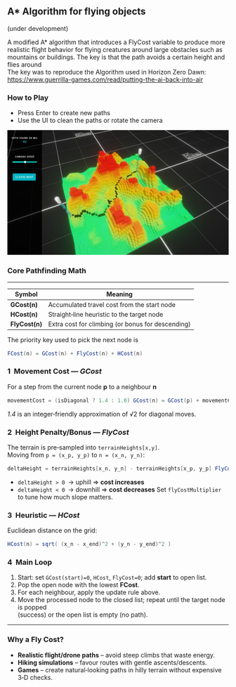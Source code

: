 ## A* Algorithm for flying objects 
(under development) 

A modified A* algorithm that introduces a FlyCost variable to produce more realistic flight behavior for flying creatures around large obstacles such as mountains or buildings. The key is that the path avoids a certain height and flies around  
The key was to reproduce the Algorithm used in Horizon Zero Dawn: https://www.guerrilla-games.com/read/putting-the-ai-back-into-air


### How to Play
- Press Enter to create new paths
- Use the UI to clean the paths or rotate the camera

![Example](https://github.com/maybebool/AStarHeightmapGrid/blob/main/Recordings/Image%20Sequence_003_0005.jpg)


### Core Pathfinding Math
-----------------------------------------------------------------------------

| Symbol      | Meaning                                                |
|-------------|--------------------------------------------------------|
| **GCost(n)**| Accumulated travel cost from the start node            |
| **HCost(n)**| Straight‑line heuristic to the target node             |
| **FlyCost(n)**| Extra cost for climbing (or bonus for descending)    |

The priority key used to pick the next node is

```csharp
FCost(n) = GCost(n) + FlyCost(n) + HCost(n)
```

### 1  Movement Cost — *GCost*

For a step from the current node **p** to a neighbour **n**
```csharp
movementCost = (isDiagonal ? 1.4 : 1.0) GCost(n) = GCost(p) + movementCost
```

*1.4* is an integer‑friendly approximation of √2 for diagonal moves.


### 2  Height Penalty/Bonus — *FlyCost*

The terrain is pre‑sampled into `terrainHeights[x,y]`.  
Moving from `p = (x_p, y_p)` to `n = (x_n, y_n)`:

```csharp
deltaHeight = terrainHeights[x_n, y_n] - terrainHeights[x_p, y_p] FlyCost(n) = deltaHeight * flyCostMultiplier
```

* `deltaHeight > 0` → uphill ⇒ **cost increases**  
* `deltaHeight < 0` → downhill ⇒ **cost decreases**
Set `flyCostMultiplier` to tune how much slope matters.


### 3  Heuristic — *HCost*

Euclidean distance on the grid:

```csharp
HCost(n) = sqrt( (x_n - x_end)^2 + (y_n - y_end)^2 )
```

### 4  Main Loop

1. Start: set `GCost(start)=0`, `HCost`, `FlyCost=0`; add **start** to open list.  
2. Pop the open node with the lowest **FCost**.  
3. For each neighbour, apply the update rule above.  
4. Move the processed node to the closed list; repeat until the target node is popped  
   (success) or the open list is empty (no path).

---

### Why a Fly Cost?

- **Realistic flight/drone paths** – avoid steep climbs that waste energy.  
- **Hiking simulations** – favour routes with gentle ascents/descents.  
- **Games** – create natural‑looking paths in hilly terrain without expensive
  3‑D checks.




